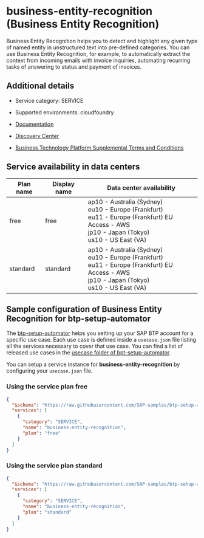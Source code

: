 # business-entity-recognition (Business Entity Recognition)

Business Entity Recognition helps you to detect and highlight any given type of named entity in unstructured text into pre-defined categories. You can use Business Entity Recognition, for example, to automatically extract the context from incoming emails with invoice inquiries, automating recurring tasks of answering to status and payment of invoices.

## Additional details
- Service category: SERVICE
- Supported environments: cloudfoundry

- [Documentation](https://help.sap.com/ber)
- [Discovery Center](https://discovery-center.cloud.sap/serviceCatalog/business-entity-recognition)
- [Business Technology Platform Supplemental Terms and Conditions](https://www.sap.com/about/trust-center/agreements/cloud/cloud-services.html?tag=language:english&search=Supplement%20Business%20Technology%20Platform&sort=latest_desc)

## Service availability in data centers

| Plan name | Display name | Data center availability  |
|------|----------------|---------------------------|
|  free  |  free  | ap10 - Australia (Sydney)<br> eu10 - Europe (Frankfurt)<br> eu11 - Europe (Frankfurt) EU Access - AWS<br> jp10 - Japan (Tokyo)<br> us10 - US East (VA)  |
|  standard  |  standard  | ap10 - Australia (Sydney)<br> eu10 - Europe (Frankfurt)<br> eu11 - Europe (Frankfurt) EU Access - AWS<br> jp10 - Japan (Tokyo)<br> us10 - US East (VA)  |

## Sample configuration of **Business Entity Recognition** for btp-setup-automator

The [btp-setup-automator](https://github.com/SAP-samples/btp-setup-automator) helps you setting up your SAP BTP account for a specific use case. Each use case is defined inside a `usecase.json` file listing all the services necessary to cover that use case. You can find a list of released use cases in the [usecase folder of bpt-setup-automator](https://github.com/SAP-samples/btp-setup-automator/tree/main/usecases).

You can setup a service instance for **business-entity-recognition** by configuring your `usecase.json` file.

### Using the service plan **free**

```json
{
  "$schema": "https://raw.githubusercontent.com/SAP-samples/btp-setup-automator/main/libs/btpsa-usecase.json",
  "services": [
    {
      "category": "SERVICE",
      "name": "business-entity-recognition",
      "plan": "free"
    }
  ]
}
```

### Using the service plan **standard**

```json
{
  "$schema": "https://raw.githubusercontent.com/SAP-samples/btp-setup-automator/main/libs/btpsa-usecase.json",
  "services": [
    {
      "category": "SERVICE",
      "name": "business-entity-recognition",
      "plan": "standard"
    }
  ]
}
```
